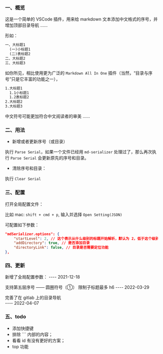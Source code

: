 
### 一、概览

这是一个简单的 VSCode 插件，用来给 markdown 文本添加中文格式的序号，并增加顶部目录导航 ……  

形如：

```md
一、大标题1
  (一)小标题1
  (二)表标题2
二、大标题2
三、大标题3
```

如你所见，相比使用更为广泛的 `Markdown All In One` 插件（当然，“目录与序号”只是它丰富的功能之一），

```md
1.大标题1
  1.1小标题1
  1.2表标题2
2.大标题2
3.大标题3
```

中文符号可能更加符合中文阅读者的审美 ……  

### 二、用法

- 新增或者更新序号（或目录）

执行 `Parse Serial`，如果一个文件已经用 `md-serializer` 处理过了，那么再次执行 `Parse Serial` 会更新原先的序号和目录。

- 清除序号和目录：

执行 `Clear Serial`

### 三、配置

打开全局配置文件：

比如 mac: `shift + cmd + p`, 输入并选择 `Open Setting(JSON)`  

可配置如下参数：

```json
"mdSerializer.options": {
    "startLevel": 2, // 这个表示从什么级别的标题开始解析，默认为 2，低于这个级别的标题会被忽略，比如，设置为 3 的时候， '##' 和 '#' 的标题会被跳过；
    "addDirectory": true, // 是否添加目录
    "directoryLink": false, // 目录是否需要定位功能
},
```

### 四、更新

新增了全局配置参数：
 ---- 2021-12-18

支持第五层序号 —— 圆圈符号（①）
限制子标题最多 h6
 ---- 2022-03-29

完善了在 gitlab 上的目录导航  
 ---- 2022-04-07 


### 五、todo  

- 添加快捷键
- 排除 ``` 内部的内容；
- 看看 id 有没有更好的方案；
- top 功能

